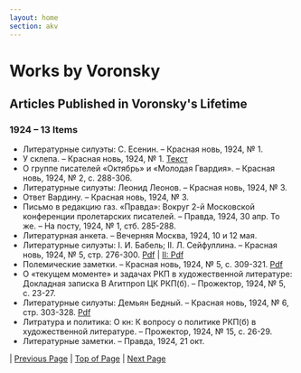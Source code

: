 ```yaml
---
layout: home
section: akv
---
```

# Works by Voronsky
## Articles Published in Voronsky's Lifetime

### 1924 – 13 Items

- Литературные силуэты: С. Есенин. – Красная новь, 1924, № 1.
- У склепа. – Красная новь, 1924, № 1. [Текст](../Texts/AKV_Usklepa.pdf)
- О группе писателей «Октябрь» и «Молодая Гвардия». – Красная новь, 1924, № 2, с. 288-306.
- Литературные силуэты: Леонид Леонов. – Красная новь, 1924, № 3.
- Ответ Вардину. – Красная новь, 1924, № 3.
- Письмо в редакцию газ. «Правда»: Вокруг 2-й Московской конференции пролетарских писателей. – Правда, 1924, 30 апр.
  То же. – На посту, 1924, № 1, стб. 285-288.
- Литературная анкета. – Вечерняя Москва, 1924, 10 и 12 мая.
- Литературные силуэты: I. И. Бабель; II. Л. Сейфуллина. – Красная новь, 1924, № 5, стр. 276-300. [Pdf](../Texts/AKV_Babel1924.pdf) \| [II: Pdf](../Texts/AKV_Seifullina1924.pdf)
- Полемические заметки. – Красная новь, 1924, № 5, с. 309-321. [Pdf](../Texts/AKV_PolemicalRemarks1924.pdf)
- О «текущем моменте» и задачах РКП в художественной литературе: Докладная записка В Агитпроп ЦК РКП(б). – Прожектор, 1924, № 5, с. 23-27.
- Литературные силуэты: Демьян Бедный. – Красная новь, 1924, № 6, стр. 303-328. [Pdf](../Texts/AKV_Bednyi1924.pdf)
- Литратура и политика: О кн: К вопросу о политике РКП(б) в художественной литературе. – Прожектор, 1924, № 15, с. 26-29.
- Литературные заметки. – Правда, 1924, 21 окт.

| [Previous Page](BiblioArt1923.html) | [Top of Page](#) | [Next Page](BiblioArt1925.html)
